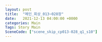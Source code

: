 ```yaml
---
layout: post
title:  "메인_회상_013~028장"
date:   2021-12-13 04:00:00 +0000
categories: Main
Tags: Story Main
SceneCode: ["scene_skip_cp013-028_q1_s10"]
---
```

